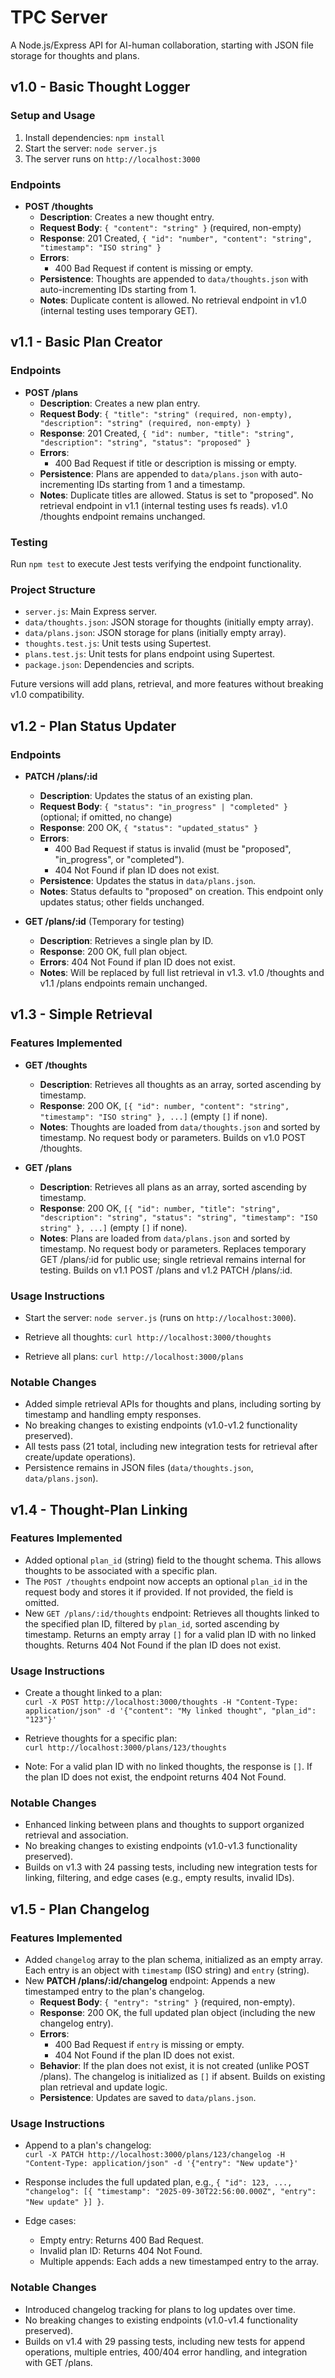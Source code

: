 # TPC Server

A Node.js/Express API for AI-human collaboration, starting with JSON file storage for thoughts and plans.

## v1.0 - Basic Thought Logger

### Setup and Usage
1. Install dependencies: `npm install`
2. Start the server: `node server.js`
3. The server runs on `http://localhost:3000`

### Endpoints
- **POST /thoughts**
  - **Description**: Creates a new thought entry.
  - **Request Body**: `{ "content": "string" }` (required, non-empty)
  - **Response**: 201 Created, `{ "id": "number", "content": "string", "timestamp": "ISO string" }`
  - **Errors**:
    - 400 Bad Request if content is missing or empty.
  - **Persistence**: Thoughts are appended to `data/thoughts.json` with auto-incrementing IDs starting from 1.
  - **Notes**: Duplicate content is allowed. No retrieval endpoint in v1.0 (internal testing uses temporary GET).

## v1.1 - Basic Plan Creator

### Endpoints
- **POST /plans**
  - **Description**: Creates a new plan entry.
  - **Request Body**: `{ "title": "string" (required, non-empty), "description": "string" (required, non-empty) }`
  - **Response**: 201 Created, `{ "id": number, "title": "string", "description": "string", "status": "proposed" }`
  - **Errors**:
    - 400 Bad Request if title or description is missing or empty.
  - **Persistence**: Plans are appended to `data/plans.json` with auto-incrementing IDs starting from 1 and a timestamp.
  - **Notes**: Duplicate titles are allowed. Status is set to "proposed". No retrieval endpoint in v1.1 (internal testing uses fs reads). v1.0 /thoughts endpoint remains unchanged.

### Testing
Run `npm test` to execute Jest tests verifying the endpoint functionality.

### Project Structure
- `server.js`: Main Express server.
- `data/thoughts.json`: JSON storage for thoughts (initially empty array).
- `data/plans.json`: JSON storage for plans (initially empty array).
- `thoughts.test.js`: Unit tests using Supertest.
- `plans.test.js`: Unit tests for plans endpoint using Supertest.
- `package.json`: Dependencies and scripts.

Future versions will add plans, retrieval, and more features without breaking v1.0 compatibility.

## v1.2 - Plan Status Updater

### Endpoints

- **PATCH /plans/:id**
  - **Description**: Updates the status of an existing plan.
  - **Request Body**: `{ "status": "in_progress" | "completed" }` (optional; if omitted, no change)
  - **Response**: 200 OK, `{ "status": "updated_status" }`
  - **Errors**:
    - 400 Bad Request if status is invalid (must be "proposed", "in_progress", or "completed").
    - 404 Not Found if plan ID does not exist.
  - **Persistence**: Updates the status in `data/plans.json`.
  - **Notes**: Status defaults to "proposed" on creation. This endpoint only updates status; other fields unchanged.

- **GET /plans/:id** (Temporary for testing)
  - **Description**: Retrieves a single plan by ID.
  - **Response**: 200 OK, full plan object.
  - **Errors**: 404 Not Found if plan ID does not exist.
  - **Notes**: Will be replaced by full list retrieval in v1.3. v1.0 /thoughts and v1.1 /plans endpoints remain unchanged.

## v1.3 - Simple Retrieval

### Features Implemented

- **GET /thoughts**
  - **Description**: Retrieves all thoughts as an array, sorted ascending by timestamp.
  - **Response**: 200 OK, `[{ "id": number, "content": "string", "timestamp": "ISO string" }, ...]` (empty `[]` if none).
  - **Notes**: Thoughts are loaded from `data/thoughts.json` and sorted by timestamp. No request body or parameters. Builds on v1.0 POST /thoughts.

- **GET /plans**
  - **Description**: Retrieves all plans as an array, sorted ascending by timestamp.
  - **Response**: 200 OK, `[{ "id": number, "title": "string", "description": "string", "status": "string", "timestamp": "ISO string" }, ...]` (empty `[]` if none).
  - **Notes**: Plans are loaded from `data/plans.json` and sorted by timestamp. No request body or parameters. Replaces temporary GET /plans/:id for public use; single retrieval remains internal for testing. Builds on v1.1 POST /plans and v1.2 PATCH /plans/:id.

### Usage Instructions

- Start the server: `node server.js` (runs on `http://localhost:3000`).

- Retrieve all thoughts: `curl http://localhost:3000/thoughts`

- Retrieve all plans: `curl http://localhost:3000/plans`

### Notable Changes

- Added simple retrieval APIs for thoughts and plans, including sorting by timestamp and handling empty responses.
- No breaking changes to existing endpoints (v1.0-v1.2 functionality preserved).
- All tests pass (21 total, including new integration tests for retrieval after create/update operations).
- Persistence remains in JSON files (`data/thoughts.json`, `data/plans.json`).

## v1.4 - Thought-Plan Linking

### Features Implemented

- Added optional `plan_id` (string) field to the thought schema. This allows thoughts to be associated with a specific plan.
- The `POST /thoughts` endpoint now accepts an optional `plan_id` in the request body and stores it if provided. If not provided, the field is omitted.
- New `GET /plans/:id/thoughts` endpoint: Retrieves all thoughts linked to the specified plan ID, filtered by `plan_id`, sorted ascending by timestamp. Returns an empty array `[]` for a valid plan ID with no linked thoughts. Returns 404 Not Found if the plan ID does not exist.

### Usage Instructions

- Create a thought linked to a plan:  
  `curl -X POST http://localhost:3000/thoughts -H "Content-Type: application/json" -d '{"content": "My linked thought", "plan_id": "123"}'`

- Retrieve thoughts for a specific plan:  
  `curl http://localhost:3000/plans/123/thoughts`

- Note: For a valid plan ID with no linked thoughts, the response is `[]`. If the plan ID does not exist, the endpoint returns 404 Not Found.

### Notable Changes

- Enhanced linking between plans and thoughts to support organized retrieval and association.
- No breaking changes to existing endpoints (v1.0-v1.3 functionality preserved).
- Builds on v1.3 with 24 passing tests, including new integration tests for linking, filtering, and edge cases (e.g., empty results, invalid IDs).

## v1.5 - Plan Changelog

### Features Implemented

- Added `changelog` array to the plan schema, initialized as an empty array. Each entry is an object with `timestamp` (ISO string) and `entry` (string).
- New **PATCH /plans/:id/changelog** endpoint: Appends a new timestamped entry to the plan's changelog. 
  - **Request Body**: `{ "entry": "string" }` (required, non-empty).
  - **Response**: 200 OK, the full updated plan object (including the new changelog entry).
  - **Errors**:
    - 400 Bad Request if `entry` is missing or empty.
    - 404 Not Found if the plan ID does not exist.
  - **Behavior**: If the plan does not exist, it is not created (unlike POST /plans). The changelog is initialized as `[]` if absent. Builds on existing plan retrieval and update logic.
  - **Persistence**: Updates are saved to `data/plans.json`.

### Usage Instructions

- Append to a plan's changelog:  
  `curl -X PATCH http://localhost:3000/plans/123/changelog -H "Content-Type: application/json" -d '{"entry": "New update"}'`
  
- Response includes the full updated plan, e.g., `{ "id": 123, ..., "changelog": [{ "timestamp": "2025-09-30T22:56:00.000Z", "entry": "New update" }] }`.

- Edge cases:
  - Empty entry: Returns 400 Bad Request.
  - Invalid plan ID: Returns 404 Not Found.
  - Multiple appends: Each adds a new timestamped entry to the array.

### Notable Changes

- Introduced changelog tracking for plans to log updates over time.
- No breaking changes to existing endpoints (v1.0-v1.4 functionality preserved).
- Builds on v1.4 with 29 passing tests, including new tests for append operations, multiple entries, 400/404 error handling, and integration with GET /plans.